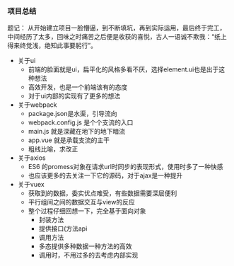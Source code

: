 ### 项目总结
题记：
从开始建立项目一脸懵逼，到不断填坑，再到实际运用，最后终于完工，中间经历了太多，回味之时痛苦之后便是收获的喜悦，古人一语诚不欺我：“纸上得来终觉浅，绝知此事要躬行”。

* 关于ui
    - 前端的脸面就是ui，扁平化的风格多看不厌，选择element.ui也是出于这种想法
    - 高效开发，也是一个前端该有的态度
    - 对于ui内部的实现有了更多的想法
* 关于webpack
    - package.json是水渠，引导流向
    - webpack.config.js 是个个支流的入口
    - main.js 就是深藏在地下的地下暗流
    - app.vue 就是承载支流的主干
    - 粗线比喻，求改正
* 关于axios
    - ES6 的promess对象在请求url时同步的表现形式，使用时多了一种快感
    - 也应该更多的去关注一下它的源码，对于ajax是一种提升
* 关于vuex
    - 获取到的数据，委实优点难受，有些数据需要深层便利
    - 平行组间之间的数据交互与view的反应
    - 整个过程仔细回想一下，完全基于面向对象
        + 封装方法
        + 提供接口(方法api
        + 调用方法
        + 多态提供多种数据一种方法的高效
        + 调用时，不用过多的去考虑内部实现
